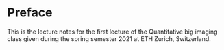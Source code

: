 # Preface
This is the lecture notes for the first lecture of the Quantitative big imaging class given during the spring semester 2021 at ETH Zurich, Switzerland.
